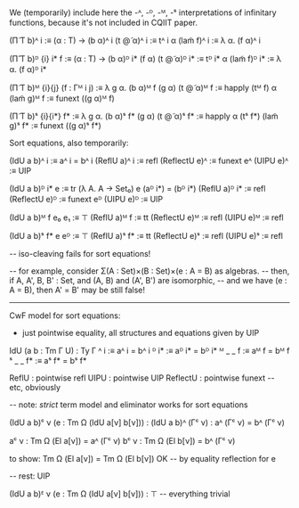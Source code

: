 
We (temporarily) include here the -ᴬ, -ᴰ, -ᴹ, -ˢ interpretations of infinitary
functions, because it's not included in CQIIT paper.


(Π̃ T b)ᴬ i :≡ (α : T) → (b α)ᴬ i
(t @̃ α)ᴬ i :≡ tᴬ i α
(lam̃ f)ᴬ i :≡ λ α. (f α)ᴬ i

(Π̂ T b)ᴰ {i} i* f :≡ (α : T) → (b α)ᴰ i* (f α)
(t @̃ α)ᴰ     i*   :≡ tᴰ i* α
(lam̃ f)ᴰ     i*   :≡ λ α. (f α)ᴰ i*

(Π̃ T b)ᴹ {i}{j} (f : Γᴹ i j) :≡ λ g α. (b α)ᴹ f (g α)
(t @̃ α)ᴹ f :≡ happly (tᴹ f) α
(lam̃ g)ᴹ f :≡ funext ((g α)ᴹ f)

(Π̃ T b)ˢ {i}{i*} f* :≡ λ g α. (b α)ˢ f* (g α)
(t @̃ α)ˢ f* :≡ happly α (tˢ f*)
(lam̃ g)ˢ f* :≡ funext ((g α)ˢ f*)


Sort equations, also temporarily:

(IdU a b)ᴬ i  :≡ aᴬ i = bᴬ i
(ReflU a)ᴬ i  :≡ refl
(ReflectU e)ᴬ :≡ funext eᴬ
(UIPU e)ᴬ     :≡ UIP

(IdU a b)ᴰ i* e :≡ tr (λ A. A → Set₀) e (aᴰ i*) = (bᴰ i*)
(ReflU a)ᴰ i*   :≡ refl
(ReflectU e)ᴰ   :≡ funext eᴰ
(UIPU e)ᴰ       :≡ UIP

(IdU a b)ᴹ f  e₀ e₁ :≡ ⊤
(ReflU a)ᴹ f        :≡ tt
(ReflectU e)ᴹ       :≡ refl
(UIPU e)ᴹ           :≡ refl

(IdU a b)ˢ f* e eᴰ :≡ ⊤
(ReflU a)ˢ f*      :≡ tt
(ReflectU e)ˢ      :≡ refl
(UIPU e)ˢ          :≡ refl

-- iso-cleaving fails for sort equations!

-- for example, consider Σ(A : Set)×(B : Set)×(e : A = B) as algebras.
-- then, if A, A', B, B' : Set, and (A, B) and (A', B') are isomorphic,
-- and we have (e : A = B), then A' = B' may be still false!

--------------------------------------------------------------------------------

CwF model for sort equations:

- just pointwise equality, all structures and equations
  given by UIP

IdU (a b : Tm Γ U) : Ty Γ
  ᴬ i      :≡ aᴬ i  = bᴬ i
  ᴰ i*     :≡ aᴰ i* = bᴰ i*
  ᴹ _ _ f  :≡ aᴹ f  = bᴹ f
  ˢ _ _ f* :≡ aˢ f* = bˢ f*

ReflU    : pointwise refl
UIPU     : pointwise UIP
ReflectU : pointwise funext
-- etc, obviously

-- note: *strict* term model and eliminator works for sort equations

(IdU a b)ᶜ ν (e : Tm Ω (IdU a[ν] b[ν]))
  : (IdU a b)ᴬ (Γᶜ ν)
  : aᴬ (Γᶜ ν) = bᴬ (Γᶜ ν)

  aᶜ ν : Tm Ω (El a[ν]) = aᴬ (Γᶜ ν)
  bᶜ ν : Tm Ω (El b[ν]) = bᴬ (Γᶜ ν)

  to show: Tm Ω (El a[ν]) = Tm Ω (El b[ν])
  OK -- by equality reflection for e

-- rest: UIP

(IdU a b)ᴱ ν (e : Tm Ω (IdU a[ν] b[ν])) : ⊤
-- everything trivial
